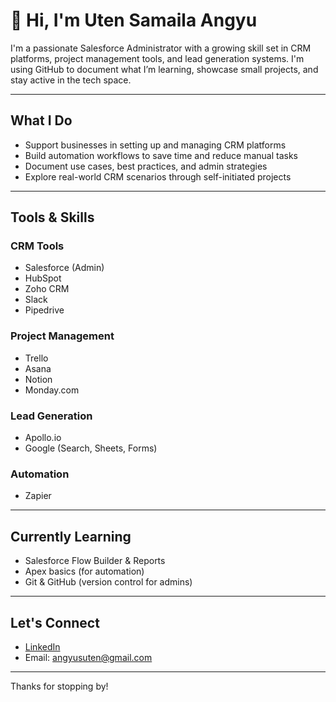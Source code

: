# 👋 Hi, I'm Uten Samaila Angyu

I'm a passionate Salesforce Administrator with a growing skill set in CRM platforms, project management tools, and lead generation systems. I'm using GitHub to document what I’m learning, showcase small projects, and stay active in the tech space.

---

## What I Do
- Support businesses in setting up and managing CRM platforms
- Build automation workflows to save time and reduce manual tasks
- Document use cases, best practices, and admin strategies
- Explore real-world CRM scenarios through self-initiated projects

---

## Tools & Skills

### CRM Tools
- Salesforce (Admin)
- HubSpot
- Zoho CRM
- Slack
- Pipedrive

### Project Management
- Trello
- Asana
- Notion
- Monday.com

### Lead Generation
- Apollo.io
- Google (Search, Sheets, Forms)

### Automation
- Zapier

---

## Currently Learning
- Salesforce Flow Builder & Reports
- Apex basics (for automation)
- Git & GitHub (version control for admins)

---

## Let's Connect
- [LinkedIn](https://www.linkedin.com/in/your-link-here)
- Email: angyusuten@gmail.com

---

Thanks for stopping by!
